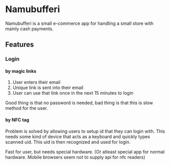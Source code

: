 # Namubufferi
Namubufferi is a small e-commerce app for handling a small
store with mainly cash payments.

## Features
### Login
#### by magic links
1. User enters their email
2. Unique link is sent into their email
3. User can use that link once in the next 15 minutes to login

Good thing is that no password is needed, bad thing is that this is
slow method for the user.

#### by NFC tag
Problem is solved by allowing users to setup id that they can login with.
This needs some kind of device that acts as a keyboard and quickly types scanned uid.
This uid is then recognized and used for login.

Fast for user, but needs special hardware. (Or atleast
special app for normal hardware. Mobile browsers seem not to
supply api for nfc readers)


